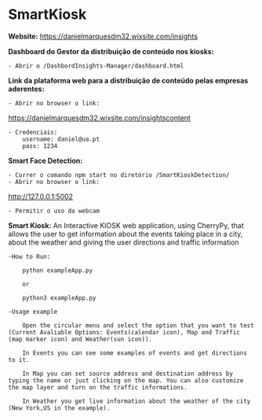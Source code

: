 # SmartKiosk

**Website:**
https://danielmarquesdm32.wixsite.com/insights


**Dashboard do Gestor da distribuição de conteúdo nos kiosks:**

	- Abrir o /DashbordInsights-Manager/dashboard.html




**Link da plataforma web para a distribuição de conteúdo pelas empresas aderentes:**

	- Abrir no browser o link:	
https://danielmarquesdm32.wixsite.com/insightscontent
	
	- Credenciais:
		username: daniel@ua.pt
		pass: 1234



**Smart Face Detection:**

	- Correr o comando npm start no diretório /SmartKioskDetection/
	- Abrir no browser o link:
http://127.0.0.1:5002
	
	- Permitir o uso da webcam



**Smart Kiosk:**
	An Interactive KIOSK web application, using CherryPy, that allows the user to get information about the events taking place in a city, about the weather and giving the user directions and traffic information

	-How to Run:

		python exampleApp.py

		or

		python3 exampleApp.py

	-Usage example

		Open the circular menu and select the option that you want to test (Current Avaliable Options: Events(calendar icon), Map and Traffic (map marker icon) and Weather(sun icon)).

		In Events you can see some examples of events and get directions to it.

		In Map you can set source address and destination address by typing the name or just clicking on the map. You can also customize the map layer and turn on the traffic informations.

		In Weather you get live information about the weather of the city (New York,US in the example).	
